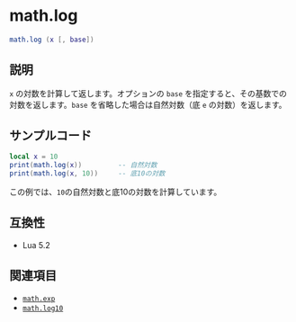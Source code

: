 # math.log

```lua
math.log (x [, base])
```

## 説明

`x` の対数を計算して返します。オプションの `base` を指定すると、その基数での対数を返します。`base` を省略した場合は自然対数（底 `e` の対数）を返します。

## サンプルコード

```lua
local x = 10
print(math.log(x))         -- 自然対数
print(math.log(x, 10))     -- 底10の対数
```

この例では、`10`の自然対数と底10の対数を計算しています。

## 互換性

- Lua 5.2

## 関連項目

- [`math.exp`](exp.md)
- [`math.log10`](log10.md)